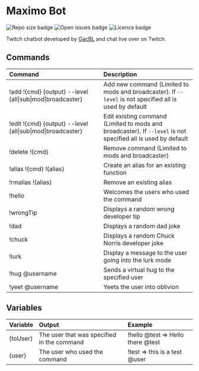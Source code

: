 # Maximo Bot
![Repo size badge](https://img.shields.io/github/repo-size/gigili/maximo-bot?style=for-the-badge)
![Open issues badge](https://img.shields.io/github/issues/gigili/maximo-bot?style=for-the-badge)
![Licence badge](https://img.shields.io/github/license/gigili/maximo-bot?style=for-the-badge)

Twitch chatbot developed by [GacBL](https://twitch.tv/gacbl) and chat live over on Twitch.

## Commands

| Command    | Description    |
| :---------| :-------------|
| !add !{cmd} {output} --level {all\|sub\|mod\|broadcaster} | Add new command (Limited to mods and broadcaster). If `--level` is not specified all is used by default|
| !edit !{cmd} {output} --level {all\|sub\|mod\|broadcaster} | Edit existing command (Limited to mods and broadcaster). If `--level` is not specified all is used by default |
| !delete !{cmd} | Remove command (Limited to mods and broadcaster) |
| !alias !{cmd} !{alias} | Create an alias for an existing function |
| !rmalias !{alias} | Remove an existing alias |
| !hello | Welcomes the users who used the command |
| !wrongTip | Displays a random wrong developer tip |
| !dad | Displays a random dad joke |
| !chuck | Displays a random Chuck Norris developer joke |
| !lurk | Display a message to the user going into the lurk mode |
| !hug @username | Sends a virtual hug to the specified user |
| !yeet @username | Yeets the user into oblivion |

## Variables

| Variable | Output | Example |
| :---------| :-------------| :-------------|
| {toUser} | The user that was specified in the command | !hello @test => Hello there @test |
| {user} | The user who used the command | !test => this is a test @user |
